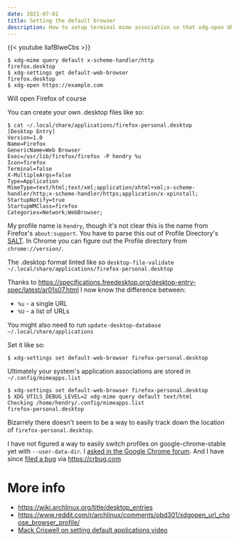 ```yaml
---
date: 2021-07-01
title: Setting the default browser
description: How to setup terminal mime association so that xdg-open URL opens the right browser profile
---
```


{{< youtube IiafBlweCbs >}}

	$ xdg-mime query default x-scheme-handler/http
	firefox.desktop
	$ xdg-settings get default-web-browser
	firefox.desktop
	$ xdg-open https://example.com

Will open Firefox of course

You can create your own .desktop files like so:

	$ cat ~/.local/share/applications/firefox-personal.desktop
	[Desktop Entry]
	Version=1.0
	Name=Firefox
	GenericName=Web Browser
	Exec=/usr/lib/firefox/firefox -P hendry %u
	Icon=firefox
	Terminal=false
	X-MultipleArgs=false
	Type=Application
	MimeType=text/html;text/xml;application/xhtml+xml;x-scheme-handler/http;x-scheme-handler/https;application/x-xpinstall;
	StartupNotify=true
	StartupWMClass=firefox
	Categories=Network;WebBrowser;

My profile name is `hendry`, though it's not clear this is the name from Firefox's `about:support`. You have to parse this out of Profile Directory's [SALT](https://www-archive.mozilla.org/start/1.5/faq/profile.html). In Chrome you can figure out the Profile directory from `chrome://version/`.

The .desktop format linted like so `desktop-file-validate ~/.local/share/applications/firefox-personal.desktop`

Thanks to <https://specifications.freedesktop.org/desktop-entry-spec/latest/ar01s07.html> I now know the difference between:
* `%u` - a single URL
* `%U` - a list of URLs

You might also need to run `update-desktop-database ~/.local/share/applications`

Set it like so:

	$ xdg-settings set default-web-browser firefox-personal.desktop

Ultimately your system's application associations are stored in `~/.config/mimeapps.list`

	$ xdg-settings set default-web-browser firefox-personal.desktop
	$ XDG_UTILS_DEBUG_LEVEL=2 xdg-mime query default text/html
	Checking /home/hendry/.config/mimeapps.list
	firefox-personal.desktop

Bizarrely there doesn't seem to be a way to easily track down the location of `firefox-personal.desktop`.

I have not figured a way to easily switch profiles on google-chrome-stable yet with `--user-data-dir`. I [asked in the Google Chrome forum](https://support.google.com/chrome/thread/115710399/how-do-i-choose-a-specific-profile-from-the-cli?hl=en). And I have since [filed a bug](https://bugs.chromium.org/p/chromium/issues/detail?id=1226751) via https://crbug.com

# More info

* https://wiki.archlinux.org/title/desktop_entries
* https://www.reddit.com/r/archlinux/comments/obd301/xdgopen_url_choose_browser_profile/
* [Mack Criswell on setting default applications video](https://www.youtube.com/watch?v=VOR1sZ58HzY)
